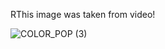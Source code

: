 RThis image was taken from video!

![COLOR_POP (3)](https://user-images.githubusercontent.com/94221735/142579610-7f85de6d-d93a-4645-84c3-2010e4e6c95e.jpg)
